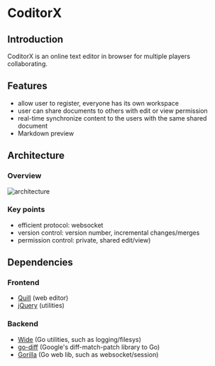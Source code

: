 # CoditorX

## Introduction

CoditorX is an online text editor in browser for multiple players collaborating.

## Features

* allow user to register, everyone has its own workspace
* user can share documents to others with edit or view permission
* real-time synchronize content to the users with the same shared document
* Markdown preview

## Architecture

### Overview

![architecture](https://github.com/gophergala/CoditorX/blob/master/architecture.png)

### Key points

* efficient protocol: websocket
* version control: version number, incremental changes/merges
* permission control: private, shared edit/view)

## Dependencies

### Frontend

* [Quill](https://github.com/quilljs/quill) (web editor)
* [jQuery](http://jquery.com) (utilities)

### Backend

* [Wide](https://github.com/b3log/wide) (Go utilities, such as logging/filesys)
* [go-diff](https://github.com/sergi/go-diff) (Google's diff-match-patch library to Go)
* [Gorilla](https://github.com/gorilla) (Go web lib, such as websocket/session)
